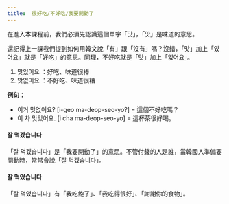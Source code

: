 ```yaml
---
title:  很好吃/不好吃/我要開動了
---
```


在進入本課程前，我們必須先認識這個單字「맛」，「맛」是味道的意思。

還記得上一課我們提到如何用韓文說「有」跟「沒有」嗎？沒錯，「맛」加上「있어요」就是「好吃」的意思。同理，不好吃就是「맛」加上「없어요」。

1. 맛있어요 ：好吃、味道很棒
2. 맛없어요 ：不好吃、味道很糟

**例句：**

- 이거 맛없어요? [i-geo ma-deop-seo-yo?] = 這個不好吃嗎？
- 이 차 맛있어요. [i cha ma-deop-seo-yo] = 這杯茶很好喝。

#### 잘 먹겠습니다

「잘 먹겠습니다」是「我要開動了」的意思。不管付錢的人是誰，當韓國人準備要開動時，常常會說「잘 먹겠습니다」。

#### 잘 먹었습니다

「잘 먹었습니다」有「我吃飽了」、「我吃得很好」、「謝謝你的食物」。
